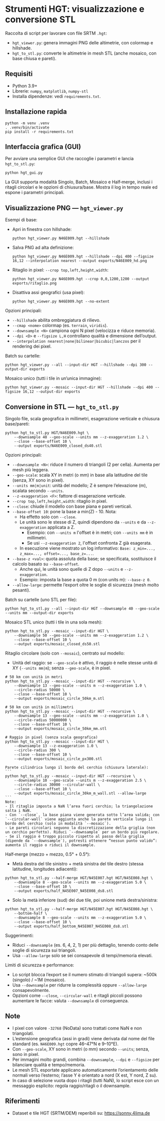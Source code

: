 # Strumenti HGT: visualizzazione e conversione STL

Raccolta di script per lavorare con file SRTM `.hgt`:
- `hgt_viewer.py`: genera immagini PNG delle altimetrie, con colormap e hillshade.
- `hgt_to_stl.py`: converte le altimetrie in mesh STL (anche mosaico, con base chiusa e pareti).

## Requisiti

- Python 3.9+
- Librerie: `numpy`, `matplotlib`, `numpy-stl`
- Installa dipendenze: vedi `requirements.txt`.

## Installazione rapida

```
python -m venv .venv
. .venv/bin/activate
pip install -r requirements.txt
```

## Interfaccia grafica (GUI)

Per avviare una semplice GUI che raccoglie i parametri e lancia `hgt_to_stl.py`:

```
python hgt_gui.py
```

La GUI supporta modalità Singolo, Batch, Mosaico e Half‑merge, inclusi i ritagli circolari e le opzioni di chiusura/base. Mostra il log in tempo reale ed espone i parametri principali.

## Visualizzazione PNG — `hgt_viewer.py`

Esempi di base:
- Apri in finestra con hillshade:
	```
	python hgt_viewer.py N46E009.hgt --hillshade
	```
- Salva PNG ad alta definizione:
	```
	python hgt_viewer.py N46E009.hgt --hillshade --dpi 400 --figsize 16,12 --interpolation nearest --output exports/N46E009_hd.png
	```
- Ritaglio in pixel: `--crop top,left,height,width`:
	```
	python hgt_viewer.py N46E009.hgt --crop 0,0,1200,1200 --output exports/ritaglio.png
	```
- Disattiva assi geografici (usa pixel):
	```
	python hgt_viewer.py N46E009.hgt --no-extent
	```

Opzioni principali:
- `--hillshade` abilita ombreggiatura di rilievo.
- `--cmap <nome>` colormap (es. `terrain`, `viridis`).
- `--downsample <N>` campiona ogni N pixel (velocizza e riduce memoria).
- `--dpi <D>` e `--figsize L,H` controllano qualità e dimensione dell’output.
- `--interpolation nearest|none|bilinear|bicubic|lanczos` per il rendering dei pixel.

Batch su cartelle:
```
python hgt_viewer.py --all --input-dir HGT --hillshade --dpi 300 --output-dir exports
```

Mosaico unico (tutti i tile in un’unica immagine):
```
python hgt_viewer.py --mosaic --input-dir HGT --hillshade --dpi 400 --figsize 16,12 --output-dir exports
```

## Conversione in STL — `hgt_to_stl.py`

Singolo file, scala geografica in millimetri, esagerazione verticale e chiusura base/pareti:
```
python hgt_to_stl.py HGT/N46E009.hgt \
	--downsample 40 --geo-scale --units mm --z-exaggeration 1.2 \
	--close --base-offset 10 \
	--output exports/N46E009_closed_ds40.stl
```

Opzioni principali:
- `--downsample <N>`: riduce il numero di triangoli (2 per cella). Aumenta per mesh più leggera.
- `--geo-scale`: scala XY in metri (o mm) in base alla latitudine del tile (senza, XY sono in pixel).
- `--units mm|m|unit`: unità del modello; Z è sempre l’elevazione (m), scalata secondo `--units`.
- `--z-exaggeration <F>`: fattore di esagerazione verticale.
- `--crop top,left,height,width`: ritaglio in pixel.
- `--close`: chiude il modello con base piana e pareti verticali.
- `--base-offset 10`: pone la base a min(Z) - 10. Nota:
	- Ha effetto solo con `--close`.
	- Le unità sono le stesse di Z, quindi dipendono da `--units` e da `--z-exaggeration` applicata a Z.
		- Esempio: con `--units m` l'offset è in metri; con `--units mm` è in millimetri.
		- Se usi `--z-exaggeration 2`, l'offset confronta Z già esagerata.
	- In esecuzione viene mostrato un log informativo: `Base: z_min=..., z_max=..., offset=..., base_z=...`.
- `--base-z <val>`: quota assoluta della base; se specificata, sostituisce il calcolo basato su `--base-offset`.
	- Anche qui, le unità sono quelle di Z dopo `--units` e `--z-exaggeration`.
	- Esempio: imposta la base a quota 0 m (con units m): `--base-z 0`.
- `--allow-large`: permette l’export oltre le soglie di sicurezza (mesh molto pesanti).

Batch su cartelle (uno STL per file):
```
python hgt_to_stl.py --all --input-dir HGT --downsample 40 --geo-scale --units mm --output-dir exports
```

Mosaico STL unico (tutti i tile in una sola mesh):
```
python hgt_to_stl.py --mosaic --input-dir HGT \
	--downsample 50 --geo-scale --units mm --z-exaggeration 1.2 \
	--close --base-offset 10 \
	--output exports/mosaic_closed_ds50.stl
```

Ritaglio circolare (solo con `--mosaic`), centrato sul modello:
- Unità del raggio: se `--geo-scale` è attivo, il raggio è nelle stesse unità di XY (`--units mm|m`); senza `--geo-scale`, è in pixel.
```
# 50 km con unità in metri
python hgt_to_stl.py --mosaic --input-dir HGT --recursive \
	--downsample 13 --geo-scale --units m --z-exaggeration 1.0 \
	--circle-radius 50000 \
	--close --base-offset 10 \
	--output exports/mosaic_circle_50km_m.stl

# 50 km con unità in millimetri
python hgt_to_stl.py --mosaic --input-dir HGT --recursive \
	--downsample 13 --geo-scale --units mm --z-exaggeration 1.0 \
	--circle-radius 50000000 \
	--close --base-offset 10 \
	--output exports/mosaic_circle_50km_mm.stl

# Raggio in pixel (senza scala geografica)
python hgt_to_stl.py --mosaic --input-dir HGT \
	--downsample 13 --z-exaggeration 1.0 \
	--circle-radius 300 \
	--close --base-offset 10 \
	--output exports/mosaic_circle_px300.stl
```
	Parete cilindrica lungo il bordo del cerchio (chiusura laterale):
	```
	python hgt_to_stl.py --mosaic --input-dir HGT --recursive \
		--downsample 10 --geo-scale --units m --z-exaggeration 2.5 \
		--circle-radius 30000 --circular-wall \
		--close --base-offset 10 \
		--output exports/mosaic_circle_30km_m_wall.stl --allow-large
	```
	Note:
	- Il ritaglio imposta a NaN l’area fuori cerchio; la triangolazione salta i NaN.
	- Con `--close`, la base piana viene generata sotto l’area valida; con `--circular-wall` viene aggiunta anche la parete verticale lungo il bordo del cerchio (solo in modalità `--mosaic`).
	- Le pareti circolari seguono la discretizzazione della griglia (non un cerchio perfetto). Riduci `--downsample` per un bordo più regolare.
	- Se il raggio è troppo piccolo rispetto al passo della griglia (dipende da `--downsample`), potresti ottenere “nessun punto valido”: aumenta il raggio o riduci il downsample.

Half‑merge (mezzo + mezzo, 0.5° + 0.5°):
- Metà destra del tile sinistro + metà sinistra del tile destro (stessa latitudine, longitudes adiacenti):
```
python hgt_to_stl.py --half-merge HGT/N45E007.hgt HGT/N45E008.hgt \
	--downsample 8 --geo-scale --units mm --z-exaggeration 5.0 \
	--close --base-offset 10 \
	--output exports/half_N45E007_N45E008_ds8.stl
```
- Solo la metà inferiore (sud) dei due tile, poi unione metà destra/sinistra:
```
python hgt_to_stl.py --half-merge HGT/N45E007.hgt HGT/N45E008.hgt \
	--bottom-half \
	--downsample 8 --geo-scale --units mm --z-exaggeration 5.0 \
	--close --base-offset 10 \
	--output exports/half_bottom_N45E007_N45E008_ds8.stl
```
Suggerimenti:
- Riduci `--downsample` (es. 6, 4, 2, 1) per più dettaglio, tenendo conto delle soglie di sicurezza sui triangoli.
- Usa `--allow-large` solo se sei consapevole di tempi/memoria elevati.

Limiti di sicurezza e performance:
- Lo script blocca l’export se il numero stimato di triangoli supera: ~500k (singolo) / ~1M (mosaico).
- Usa `--downsample` per ridurre la complessità oppure `--allow-large` consapevolmente.
- Opzioni come `--close`, `--circular-wall` e ritagli piccoli possono aumentare le facce: valuta `--downsample` di conseguenza.

## Note

- I pixel con valore `-32768` (NoData) sono trattati come NaN e non triangolati.
- L’estensione geografica (assi in gradi) viene derivata dal nome del file standard (es. `N46E009.hgt` copre 46–47°N e 9–10°E).
- Con `--geo-scale`, XY sono in metri (o mm) secondo `--units`; senza, sono in pixel.
- Per immagini molto grandi, combina `--downsample`, `--dpi` e `--figsize` per bilanciare qualità e tempo/memoria.
 - Le mesh STL esportate applicano automaticamente l’orientamento delle normali verso l’esterno; l’asse Y è orientato a nord (X est, Y nord, Z su).
 - In caso di selezione vuota dopo i ritagli (tutti NaN), lo script esce con un messaggio esplicito: regola raggio/ritagli o il downsample.

## Riferimenti

- Dataset e tile HGT (SRTM/DEM) reperibili su: https://sonny.4lima.de